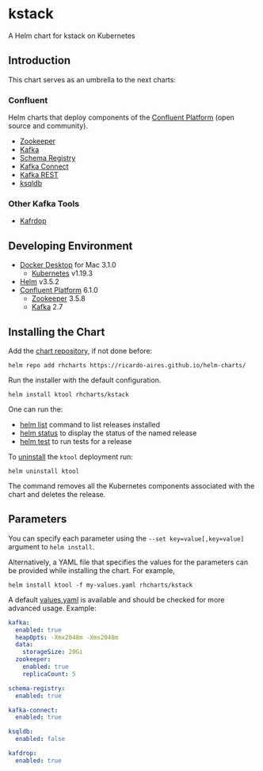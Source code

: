 # kstack

A Helm chart for kstack on Kubernetes

## Introduction

This chart serves as an umbrella to the next charts:

### Confluent

Helm charts that deploy components of the [Confluent Platform](https://www.confluent.io/product/confluent-platform) (open source and community).

- [Zookeeper](../zookeeper/)
- [Kafka](../kafka/)
- [Schema Registry](../schema-registry/)
- [Kafka Connect](../kafka-connect/)
- [Kafka REST](../kafka-rest/)
- [ksqldb](../ksqldb/)

### Other Kafka Tools

- [Kafrdop](../kafdrop/)

## Developing Environment

- [Docker Desktop](https://www.docker.com/get-started) for Mac 3.1.0
  - [Kubernetes](https://kubernetes.io) v1.19.3
- [Helm](https://helm.sh) v3.5.2
- [Confluent Platform](https://docs.confluent.io/platform/current/overview.html) 6.1.0
  - [Zookeeper](https://zookeeper.apache.org/doc/r3.6.2/index.html) 3.5.8
  - [Kafka](https://kafka.apache.org/27/documentation.html) 2.7

## Installing the Chart

Add the [chart repository](https://helm.sh/docs/helm/helm_repo_add/), if not done before:

```shell
helm repo add rhcharts https://ricardo-aires.github.io/helm-charts/
```

Run the installer with the default configuration.

```console
helm install ktool rhcharts/kstack
```

One can run the:

- [helm list](https://helm.sh/docs/helm/helm_list/) command to list releases installed
- [helm status](https://helm.sh/docs/helm/helm_status/) to display the status of the named release
- [helm test](https://helm.sh/docs/helm/helm_test/) to run tests for a release

To [uninstall](https://helm.sh/docs/helm/helm_uninstall/) the `ktool` deployment run:

```console
helm uninstall ktool
```

The command removes all the Kubernetes components associated with the chart and deletes the release.

## Parameters

You can specify each parameter using the `--set key=value[,key=value]` argument to `helm install`.

Alternatively, a YAML file that specifies the values for the parameters can be provided while installing the chart. For example,

```console
helm install ktool -f my-values.yaml rhcharts/kstack
```

A default [values.yaml](./values.yaml) is available and should be checked for more advanced usage. Example:

```yaml
kafka:
  enabled: true
  heapOpts: -Xmx2048m -Xms2048m
  data:
    storageSize: 20Gi
  zookeeper:
    enabled: true
    replicaCount: 5

schema-registry:
  enabled: true

kafka-connect:
  enabled: true

ksqldb:
  enabled: false

kafdrop:
  enabled: true
```
